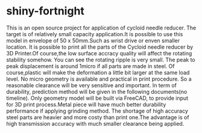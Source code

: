 # shiny-fortnight
This is an open source project for application of cycloid needle reducer. The target is of relatively small capacity application.It is possible to use this model in envelope of 50 x 50mm.Such as wrist drive or enven smaller location.
It is possible to print all the parts of the Cycloid needle reducer by 3D Printer.Of course,the low surface accracy quality will affect the rotating stability somehow. You can see the rotating ripple is very small. The peak to peak displacement is around 1micro if all parts are made in steel. Of course,plastic will make the deformation a little bit larger at the same load level. No micro geometry is available and practical in print procedure. So a reasonable clearance will be very sensitive and important. In term of durability, prediction method will be given in the following documents(no timeline).
Only geometry model will be built via FreeCAD, to provide input for 3D print process.Metal piece will have much better durability performance if applying grinding method.  The shortage of high accuracy steel parts are heavier and more costy than print one.The advantage is of high transmission accuracy with much smaller clearance being applied.
